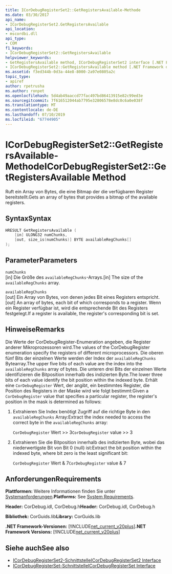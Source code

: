 ```yaml
---
title: ICorDebugRegisterSet2::GetRegistersAvailable-Methode
ms.date: 03/30/2017
api_name:
- ICorDebugRegisterSet2.GetRegistersAvailable
api_location:
- mscordbi.dll
api_type:
- COM
f1_keywords:
- ICorDebugRegisterSet2::GetRegistersAvailable
helpviewer_keywords:
- GetRegistersAvailable method, ICorDebugRegisterSet2 interface [.NET Framework debugging]
- ICorDebugRegisterSet2::GetRegistersAvailable method [.NET Framework debugging]
ms.assetid: f3ed344b-0d3a-44e8-8000-2a97e0805a2c
topic_type:
- apiref
author: rpetrusha
ms.author: ronpet
ms.openlocfilehash: 5d4ab49aaccd77fac497bd86413915e82c99ed3e
ms.sourcegitcommit: 7f616512044ab7795e32806578e8dc0c6a0e038f
ms.translationtype: MT
ms.contentlocale: de-DE
ms.lasthandoff: 07/10/2019
ms.locfileid: "67744905"
---
```

# <a name="icordebugregisterset2getregistersavailable-method"></a><span data-ttu-id="ad93e-102">ICorDebugRegisterSet2::GetRegistersAvailable-Methode</span><span class="sxs-lookup"><span data-stu-id="ad93e-102">ICorDebugRegisterSet2::GetRegistersAvailable Method</span></span>
<span data-ttu-id="ad93e-103">Ruft ein Array von Bytes, die eine Bitmap der die verfügbaren Register bereitstellt.</span><span class="sxs-lookup"><span data-stu-id="ad93e-103">Gets an array of bytes that provides a bitmap of the available registers.</span></span>  
  
## <a name="syntax"></a><span data-ttu-id="ad93e-104">Syntax</span><span class="sxs-lookup"><span data-stu-id="ad93e-104">Syntax</span></span>  
  
```cpp  
HRESULT GetRegistersAvailable (  
    [in] ULONG32 numChunks,  
    [out, size_is(numChunks)] BYTE availableRegChunks[]  
);  
```  
  
## <a name="parameters"></a><span data-ttu-id="ad93e-105">Parameter</span><span class="sxs-lookup"><span data-stu-id="ad93e-105">Parameters</span></span>  
 `numChunks`  
 <span data-ttu-id="ad93e-106">[in] Die Größe des `availableRegChunks`-Arrays.</span><span class="sxs-lookup"><span data-stu-id="ad93e-106">[in] The size of the `availableRegChunks` array.</span></span>  
  
 `availableRegChunks`  
 <span data-ttu-id="ad93e-107">[out] Ein Array von Bytes, von denen jedes Bit eines Registers entspricht.</span><span class="sxs-lookup"><span data-stu-id="ad93e-107">[out] An array of bytes, each bit of which corresponds to a register.</span></span> <span data-ttu-id="ad93e-108">Wenn ein Register verfügbar ist, wird die entsprechende Bit des Registers festgelegt.</span><span class="sxs-lookup"><span data-stu-id="ad93e-108">If a register is available, the register's corresponding bit is set.</span></span>  
  
## <a name="remarks"></a><span data-ttu-id="ad93e-109">Hinweise</span><span class="sxs-lookup"><span data-stu-id="ad93e-109">Remarks</span></span>  
 <span data-ttu-id="ad93e-110">Die Werte der CorDebugRegister-Enumeration angeben, die Register anderer Mikroprozessoren wird.</span><span class="sxs-lookup"><span data-stu-id="ad93e-110">The values of the CorDebugRegister enumeration specify the registers of different microprocessors.</span></span> <span data-ttu-id="ad93e-111">Die oberen fünf Bits der einzelnen Werte werden der Index der `availableRegChunks` Bytearray.</span><span class="sxs-lookup"><span data-stu-id="ad93e-111">The upper five bits of each value are the index into the `availableRegChunks` array of bytes.</span></span> <span data-ttu-id="ad93e-112">Die unteren drei Bits der einzelnen Werte identifizieren die Bitposition innerhalb des indizierten Byte.</span><span class="sxs-lookup"><span data-stu-id="ad93e-112">The lower three bits of each value identify the bit position within the indexed byte.</span></span> <span data-ttu-id="ad93e-113">Erhält eine `CorDebugRegister` Wert, der angibt, ein bestimmtes Register, die Position des Registers in der Maske wird wie folgt bestimmt:</span><span class="sxs-lookup"><span data-stu-id="ad93e-113">Given a `CorDebugRegister` value that specifies a particular register, the register's position in the mask is determined as follows:</span></span>  
  
1. <span data-ttu-id="ad93e-114">Extrahieren Sie Index benötigt Zugriff auf die richtige Byte in den `availableRegChunks` Array:</span><span class="sxs-lookup"><span data-stu-id="ad93e-114">Extract the index needed to access the correct byte in the `availableRegChunks` array:</span></span>  
  
     <span data-ttu-id="ad93e-115">`CorDebugRegister` Wert >> 3</span><span class="sxs-lookup"><span data-stu-id="ad93e-115">`CorDebugRegister` value >> 3</span></span>  
  
2. <span data-ttu-id="ad93e-116">Extrahieren Sie die Bitposition innerhalb des indizierten Byte, wobei das niederwertigste Bit von Bit 0 (null) ist:</span><span class="sxs-lookup"><span data-stu-id="ad93e-116">Extract the bit position within the indexed byte, where bit zero is the least significant bit:</span></span>  
  
     <span data-ttu-id="ad93e-117">`CorDebugRegister` Wert & 7</span><span class="sxs-lookup"><span data-stu-id="ad93e-117">`CorDebugRegister` value & 7</span></span>  
  
## <a name="requirements"></a><span data-ttu-id="ad93e-118">Anforderungen</span><span class="sxs-lookup"><span data-stu-id="ad93e-118">Requirements</span></span>  
 <span data-ttu-id="ad93e-119">**Plattformen:** Weitere Informationen finden Sie unter [Systemanforderungen](../../../../docs/framework/get-started/system-requirements.md).</span><span class="sxs-lookup"><span data-stu-id="ad93e-119">**Platforms:** See [System Requirements](../../../../docs/framework/get-started/system-requirements.md).</span></span>  
  
 <span data-ttu-id="ad93e-120">**Header:** CorDebug.idl, CorDebug.h</span><span class="sxs-lookup"><span data-stu-id="ad93e-120">**Header:** CorDebug.idl, CorDebug.h</span></span>  
  
 <span data-ttu-id="ad93e-121">**Bibliothek:** CorGuids.lib</span><span class="sxs-lookup"><span data-stu-id="ad93e-121">**Library:** CorGuids.lib</span></span>  
  
 <span data-ttu-id="ad93e-122">**.NET Framework-Versionen:** [!INCLUDE[net_current_v20plus](../../../../includes/net-current-v20plus-md.md)]</span><span class="sxs-lookup"><span data-stu-id="ad93e-122">**.NET Framework Versions:** [!INCLUDE[net_current_v20plus](../../../../includes/net-current-v20plus-md.md)]</span></span>  
  
## <a name="see-also"></a><span data-ttu-id="ad93e-123">Siehe auch</span><span class="sxs-lookup"><span data-stu-id="ad93e-123">See also</span></span>

- [<span data-ttu-id="ad93e-124">ICorDebugRegisterSet2-Schnittstelle</span><span class="sxs-lookup"><span data-stu-id="ad93e-124">ICorDebugRegisterSet2 Interface</span></span>](../../../../docs/framework/unmanaged-api/debugging/icordebugregisterset2-interface.md)
- [<span data-ttu-id="ad93e-125">ICorDebugRegisterSet-Schnittstelle</span><span class="sxs-lookup"><span data-stu-id="ad93e-125">ICorDebugRegisterSet Interface</span></span>](../../../../docs/framework/unmanaged-api/debugging/icordebugregisterset-interface.md)
